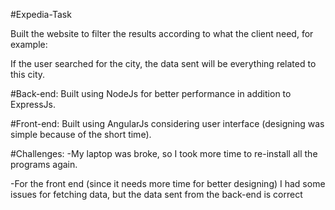 #Expedia-Task

Built the website to filter the results according to what the client need, for example:

If the user searched for the city, the data sent will be everything related to this city.

#Back-end:
Built using NodeJs for better performance in addition to ExpressJs.

#Front-end:
Built using AngularJs considering user interface (designing was simple because of the short time).

#Challenges:
-My laptop was broke, so I took more time to re-install all the programs again.

-For the front end (since it needs more time for better designing) I had some issues for fetching data, but the data sent from the back-end is correct
